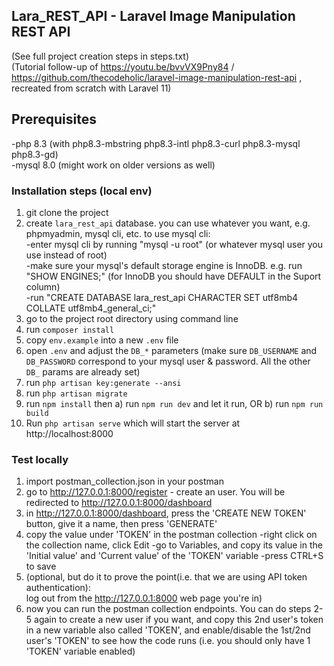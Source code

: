 ## Lara_REST_API - Laravel Image Manipulation REST API
(See full project creation steps in steps.txt)  
(Tutorial follow-up of https://youtu.be/bvvVX9Pny84 / https://github.com/thecodeholic/laravel-image-manipulation-rest-api ,  
recreated from scratch with Laravel 11)

## Prerequisites
-php 8.3 (with php8.3-mbstring php8.3-intl php8.3-curl php8.3-mysql php8.3-gd)  
-mysql 8.0 (might work on older versions as well)

### Installation steps (local env)
1. git clone the project
2. create `lara_rest_api` database. you can use whatever you want, e.g. phpmyadmin, mysql cli, etc. to use mysql cli:  
    -enter mysql cli by running "mysql -u root" (or whatever mysql user you use instead of root)  
    -make sure your mysql's default storage engine is InnoDB. e.g. run "SHOW ENGINES;" (for InnoDB you should have DEFAULT in the Suport column)  
    -run "CREATE DATABASE lara_rest_api CHARACTER SET utf8mb4 COLLATE utf8mb4_general_ci;"  
3. go to the project root directory using command line
4. run `composer install`
5. copy `env.example` into a new `.env` file 
6. open `.env` and adjust the `DB_*` parameters (make sure `DB_USERNAME` and `DB_PASSWORD` correspond to your mysql user & password. All the 
other `DB_` params are already set)
7. run `php artisan key:generate --ansi`
8. run `php artisan migrate`
9. run `npm install` then a) run `npm run dev` and let it run, OR b) run `npm run build`
10. Run `php artisan serve` which will start the server at http://localhost:8000

### Test locally
1. import postman_collection.json in your postman
2. go to http://127.0.0.1:8000/register - create an user. You will be redirected to http://127.0.0.1:8000/dashboard
3. in http://127.0.0.1:8000/dashboard, press the 'CREATE NEW TOKEN' button, give it a name, then press 'GENERATE'
4. copy the value under 'TOKEN' in the postman collection
    -right click on the collection name, click Edit
    -go to Variables, and copy its value in the 'Initial value' and 'Current value' of the 'TOKEN' variable
    -press CTRL+S to save
5. (optional, but do it to prove the point(i.e. that we are using API token authentication):  
log out from the http://127.0.0.1:8000  web page you're in)
6. now you can run the postman collection endpoints. You can do steps 2-5 again to create a new user if you want,
and copy this 2nd user's token in a new variable also called 'TOKEN', and enable/disable the 1st/2nd user's 'TOKEN'
to see how the code runs (i.e. you should only have 1 'TOKEN' variable enabled)